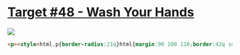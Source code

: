 # [Target #48 - Wash Your Hands](https://cssbattle.dev/play/48)

![](https://cssbattle.dev/targets/48.png)

```HTML
<p><style>html,p{border-radius:21q}html{margin:90 100 110;border:42q solid #fe5f55;box-shadow:0 21q#a64942,0 0 0 2in #293462}p{margin:-19q -19q -31q;height:40;background:#a64942
```

